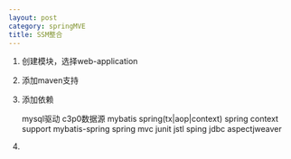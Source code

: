 ```yaml
---
layout: post
category: springMVE
title: SSM整合
---
```

1. 创建模块，选择web-application

2. 添加maven支持

3. 添加依赖

    mysql驱动
    c3p0数据源
    mybatis
    spring(tx|aop|context)
    spring context support
    mybatis-spring
    spring mvc
    junit
    jstl
    sping jdbc
    aspectjweaver
    
4. 